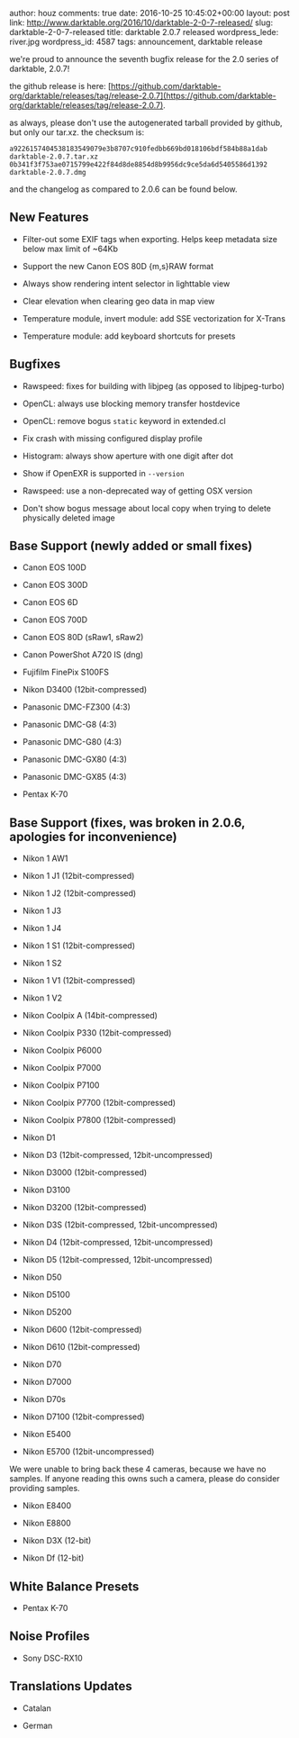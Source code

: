author: houz
comments: true
date: 2016-10-25 10:45:02+00:00
layout: post
link: http://www.darktable.org/2016/10/darktable-2-0-7-released/
slug: darktable-2-0-7-released
title: darktable 2.0.7 released
wordpress_lede: river.jpg
wordpress_id: 4587
tags: announcement, darktable release

we're proud to announce the seventh bugfix release for the 2.0 series of darktable, 2.0.7!

the github release is here: [https://github.com/darktable-org/darktable/releases/tag/release-2.0.7](https://github.com/darktable-org/darktable/releases/tag/release-2.0.7).

as always, please don't use the autogenerated tarball provided by github, but only our tar.xz. the checksum is:

    
    a9226157404538183549079e3b8707c910fedbb669bd018106bdf584b88a1dab  darktable-2.0.7.tar.xz
    0b341f3f753ae0715799e422f84d8de8854d8b9956dc9ce5da6d5405586d1392  darktable-2.0.7.dmg


and the changelog as compared to 2.0.6 can be found below.


## New Features





 	
  * Filter-out some EXIF tags when exporting. Helps keep metadata size below max limit of ~64Kb

 	
  * Support the new Canon EOS 80D {m,s}RAW format

 	
  * Always show rendering intent selector in lighttable view

 	
  * Clear elevation when clearing geo data in map view

 	
  * Temperature module, invert module: add SSE vectorization for X-Trans

 	
  * Temperature module: add keyboard shortcuts for presets




## Bugfixes





 	
  * Rawspeed: fixes for building with libjpeg (as opposed to libjpeg-turbo)

 	
  * OpenCL: always use blocking memory transfer hostdevice

 	
  * OpenCL: remove bogus `static` keyword in extended.cl

 	
  * Fix crash with missing configured display profile

 	
  * Histogram: always show aperture with one digit after dot

 	
  * Show if OpenEXR is supported in `--version`

 	
  * Rawspeed: use a non-deprecated way of getting OSX version

 	
  * Don't show bogus message about local copy when trying to delete physically deleted image




## Base Support (newly added or small fixes)





 	
  * Canon EOS 100D

 	
  * Canon EOS 300D

 	
  * Canon EOS 6D

 	
  * Canon EOS 700D

 	
  * Canon EOS 80D (sRaw1, sRaw2)

 	
  * Canon PowerShot A720 IS (dng)

 	
  * Fujifilm FinePix S100FS

 	
  * Nikon D3400 (12bit-compressed)

 	
  * Panasonic DMC-FZ300 (4:3)

 	
  * Panasonic DMC-G8 (4:3)

 	
  * Panasonic DMC-G80 (4:3)

 	
  * Panasonic DMC-GX80 (4:3)

 	
  * Panasonic DMC-GX85 (4:3)

 	
  * Pentax K-70




## Base Support (fixes, was broken in 2.0.6, apologies for inconvenience)





 	
  * Nikon 1 AW1

 	
  * Nikon 1 J1 (12bit-compressed)

 	
  * Nikon 1 J2 (12bit-compressed)

 	
  * Nikon 1 J3

 	
  * Nikon 1 J4

 	
  * Nikon 1 S1 (12bit-compressed)

 	
  * Nikon 1 S2

 	
  * Nikon 1 V1 (12bit-compressed)

 	
  * Nikon 1 V2

 	
  * Nikon Coolpix A (14bit-compressed)

 	
  * Nikon Coolpix P330 (12bit-compressed)

 	
  * Nikon Coolpix P6000

 	
  * Nikon Coolpix P7000

 	
  * Nikon Coolpix P7100

 	
  * Nikon Coolpix P7700 (12bit-compressed)

 	
  * Nikon Coolpix P7800 (12bit-compressed)

 	
  * Nikon D1

 	
  * Nikon D3 (12bit-compressed, 12bit-uncompressed)

 	
  * Nikon D3000 (12bit-compressed)

 	
  * Nikon D3100

 	
  * Nikon D3200 (12bit-compressed)

 	
  * Nikon D3S (12bit-compressed, 12bit-uncompressed)

 	
  * Nikon D4 (12bit-compressed, 12bit-uncompressed)

 	
  * Nikon D5 (12bit-compressed, 12bit-uncompressed)

 	
  * Nikon D50

 	
  * Nikon D5100

 	
  * Nikon D5200

 	
  * Nikon D600 (12bit-compressed)

 	
  * Nikon D610 (12bit-compressed)

 	
  * Nikon D70

 	
  * Nikon D7000

 	
  * Nikon D70s

 	
  * Nikon D7100 (12bit-compressed)

 	
  * Nikon E5400

 	
  * Nikon E5700 (12bit-uncompressed)


We were unable to bring back these 4 cameras, because we have no samples.
If anyone reading this owns such a camera, please do consider providing samples.

 	
  * Nikon E8400

 	
  * Nikon E8800

 	
  * Nikon D3X (12-bit)

 	
  * Nikon Df (12-bit)




## White Balance Presets





 	
  * Pentax K-70




## Noise Profiles





 	
  * Sony DSC-RX10




## Translations Updates





 	
  * Catalan

 	
  * German


